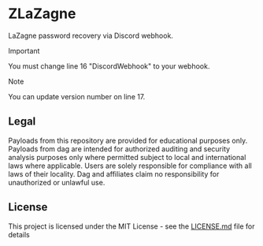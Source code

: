 # ZLaZagne
LaZagne password recovery via Discord webhook. 

> [!IMPORTANT]
> You must change line 16 "DiscordWebhook" to your webhook.

>[!NOTE]
>You can update version number on line 17.

## Legal
Payloads from this repository are provided for educational purposes only. Payloads from dag are intended for authorized auditing and security analysis purposes only where permitted subject to local and international laws where applicable. Users are solely responsible for compliance with all laws of their locality. Dag and affiliates claim no responsibility for unauthorized or unlawful use.

## License
This project is licensed under the MIT License - see the [LICENSE.md](LICENSE.md) file for details
